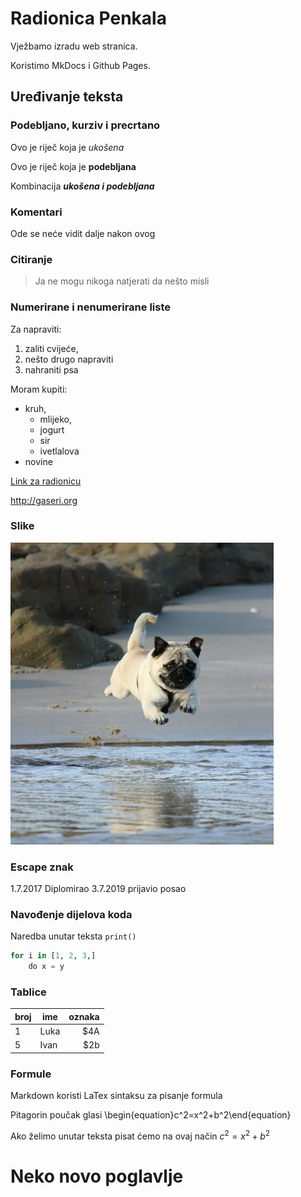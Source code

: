 # Radionica Penkala

Vježbamo izradu web stranica.

Koristimo MkDocs i Github Pages.

## Uređivanje teksta

### Podebljano, kurziv i precrtano

Ovo je riječ koja je *ukošena*

Ovo je riječ koja je **podebljana**

Kombinacija ***ukošena i podebljana***

### Komentari

Ode se neće vidit dalje nakon ovog <!-- komentar -->

<!-- ovo je komentar kroz nekoliko linija -->

### Citiranje

> Ja ne mogu nikoga natjerati da nešto misli

### Numerirane i nenumerirane liste

Za napraviti: 

1. zaliti cvijeće,
1. nešto drugo napraviti
1. nahraniti psa

Moram kupiti: 

- kruh,
    - mlijeko,
    - jogurt
    - sir
    - ivetlalova
- novine

[Link za radionicu](https://group.miletic.net/hr/prezentacije/2024-04-24-radionica-izradite-svoj-web-u-4-sata/#priprema-za-radionicu)

<http://gaseri.org>

### Slike

![Pas](img/pug_image.png)

### Escape znak

1\.7\.2017 Diplomirao
3\.7\.2019 prijavio posao

### Navođenje dijelova koda

Naredba unutar teksta ```print()```

```python
for i in [1, 2, 3,]
    do x = y
```    

### Tablice

| broj | ime | oznaka |
| ---- | --- | ------: |
| 1 | Luka | $4A |
| 5 | Ivan | $2b |

### Formule

Markdown koristi LaTex sintaksu za pisanje formula

Pitagorin poučak glasi \begin{equation}c^2=x^2+b^2\end{equation}

Ako želimo unutar teksta pisat ćemo na ovaj način $c^2=x^2+b^2$

# Neko novo poglavlje


